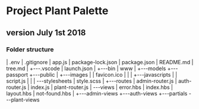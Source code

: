 # Project Plant Palette
## version July 1st 2018



### Folder structure
|   .env
|   .gitignore
|   app.js
|   package-lock.json
|   package.json
|   README.md
|   tree.md
|
+---.vscode
|       launch.json
|
+---bin
|       www
|
+---models
+---passport
+---public
|   +---images
|   |       favicon.ico
|   |
|   +---javascripts
|   |       script.js
|   |
|   \---stylesheets
|           style.scss
|
+---routes
|       admin-router.js
|       auth-router.js
|       index.js
|       plant-router.js
|
\---views
    |   error.hbs
    |   index.hbs
    |   layout.hbs
    |   not-found.hbs
    |
    +---admin-views
    +---auth-views
    +---partials
    \---plant-views